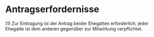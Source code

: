# Antragserfordernisse

(1) Zur Eintragung ist der Antrag beider Ehegatten erforderlich; jeder Ehegatte ist dem anderen gegenüber zur Mitwirkung verpflichtet.